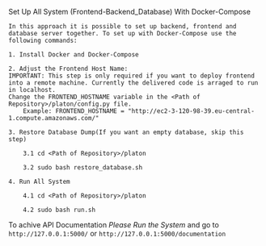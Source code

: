 Set Up All System (Frontend-Backend_Database) With Docker-Compose 

    In this approach it is possible to set up backend, frontend and database server together. To set up with Docker-Compose use the following commands:

    1. Install Docker and Docker-Compose

    2. Adjust the Frontend Host Name: 
    IMPORTANT: This step is only required if you want to deploy frontend into a remote machine. Currently the delivered code is arraged to run in localhost. 
    Change the FRONTEND_HOSTNAME variable in the <Path of Repository>/platon/config.py file.
        Example: FRONTEND_HOSTNAME = "http://ec2-3-120-98-39.eu-central-1.compute.amazonaws.com/"
    
    3. Restore Database Dump(If you want an empty database, skip this step)

        3.1 cd <Path of Repository>/platon

        3.2 sudo bash restore_database.sh
    
    4. Run All System

        4.1 cd <Path of Repository>/platon

        4.2 sudo bash run.sh

To achive API Documentation *Please Run the System* and go to `http://127.0.0.1:5000/` or `http://127.0.0.1:5000/documentation`